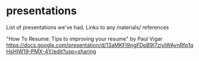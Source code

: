# presentations
List of presentations we've had. Links to any materials/ references

"How To Resume: Tips to improving your resume" by Paul Vigar
https://docs.google.com/presentation/d/13aMKFI9ngFDpB9I7ziylWAynRfq1qHsHIW19-PMX-4Y/edit?usp=sharing

